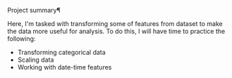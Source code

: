 Project summary¶

Here, I'm tasked with transforming some of features from dataset to make the data more useful for analysis. To do this, I will have time to practice the following:
- Transforming categorical data
- Scaling data
- Working with date-time features
